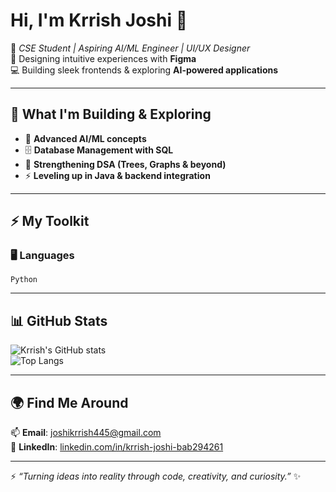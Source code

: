 # Hi, I'm **Krrish Joshi** 👋  

🚀 *CSE Student | Aspiring AI/ML Engineer | UI/UX Designer*  
🎨 Designing intuitive experiences with **Figma**  
💻 Building sleek frontends & exploring **AI-powered applications**  

---

## 🚧 What I'm Building & Exploring  
- 🤖 **Advanced AI/ML concepts**  
- 🗄️ **Database Management with SQL**  
- 🌳 **Strengthening DSA (Trees, Graphs & beyond)**  
- ⚡ **Leveling up in Java & backend integration**  

---

## ⚡ My Toolkit  

### 🖥️ **Languages**  
`Python` 

---

## 📊 GitHub Stats  
![Krrish's GitHub stats](https://github-readme-stats.vercel.app/api?username=krrish-joshi&show_icons=true&theme=radical)  
![Top Langs](https://github-readme-stats.vercel.app/api/top-langs/?username=krrish-joshi&layout=compact&theme=radical)  

---

## 🌍 Find Me Around  
📫 **Email**: [joshikrrish445@gmail.com](mailto:joshikrrish445@gmail.com)  
💼 **LinkedIn**: [linkedin.com/in/krrish-joshi-bab294261](https://www.linkedin.com/in/krrish-joshi-bab294261/)  

---

⚡ *“Turning ideas into reality through code, creativity, and curiosity.”* ✨  
